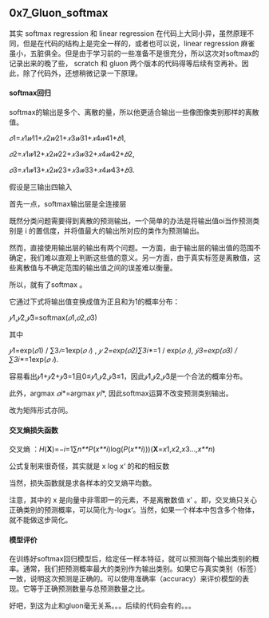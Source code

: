 ## 0x7_Gluon_softmax

其实 softmax regression 和 linear regression 在代码上大同小异，虽然原理不同，但是在代码的结构上是完全一样的，或者也可以说，linear regression 麻雀虽小，五脏俱全。但是由于学习前的一些准备不是很充分，所以这次对softmax的记录出来的晚了些， scratch 和 gluon 两个版本的代码得等后续有空再补。因此，除了代码外，还想稍微记录一下原理。

#### softmax回归

softmax的输出是多个、离散的量，所以他更适合输出一些像图像类别那样的离散值。

*𝑜*1=*𝑥*1*𝑤*11+*𝑥*2*𝑤*21+*𝑥*3*𝑤*31+*𝑥*4*𝑤*41+*𝑏*1,

*𝑜*2=*𝑥*1*𝑤*12+*𝑥*2*𝑤*22+*𝑥*3*𝑤*32+*𝑥*4*𝑤*42+*𝑏*2,

*𝑜*3=*𝑥*1*𝑤*13+*𝑥*2*𝑤*23+*𝑥*3*𝑤*33+*𝑥*4*𝑤*43+*𝑏*3.

假设是三输出四输入

首先一点，softmax输出层是全连接层

既然分类问题需要得到离散的预测输出，一个简单的办法是将输出值oi当作预测类别是 i 的置信度，并将值最大的输出所对应的类作为预测输出。

然而，直接使用输出层的输出有两个问题。一方面，由于输出层的输出值的范围不确定，我们难以直观上判断这些值的意义。另一方面，由于真实标签是离散值，这些离散值与不确定范围的输出值之间的误差难以衡量。

所以，就有了softmax 。

它通过下式将输出值变换成值为正且和为1的概率分布：

*𝑦*̂1,*𝑦*̂2,*𝑦*̂3=softmax(*𝑜*1,*𝑜*2,*𝑜*3)

其中

*𝑦*̂1=exp(*𝑜*1) / ∑3*𝑖*=1exp(*𝑜* *𝑖*)  ,  *𝑦 ̂2=exp(*𝑜*2)∑3*𝑖*=1  /  exp(*𝑜 *𝑖*),     *𝑦*̂3=exp(*𝑜*3)  /  ∑3*𝑖*=1exp(*𝑜* *𝑖*).

容易看出*𝑦*̂1+*𝑦*̂2+*𝑦*̂3=1且0≤*𝑦*̂1,*𝑦*̂2,*𝑦*̂3≤1，因此*𝑦*̂1,*𝑦*̂2,*𝑦*̂3是一个合法的概率分布。

此外，argmax *𝑜*𝑖*=argmax 𝑦*̂*𝑖*,  因此softmax运算不改变预测类别输出。

改为矩阵形式亦同。

#### 交叉熵损失函数

交叉熵  ：*H*(**X**)=−*i*=1∑*n**P*(*x**i*)log(*P*(*x**i*)))(**X**=*x*1,*x*2,*x*3...,*x**n*)

公式复制来很奇怪，其实就是 x log x‘ 的和的相反数

当然，损失函数就是求各样本的交叉熵平均数。

注意，其中的 x 是向量中非零即一的元素，不是离散数值 x’ 。即，交叉熵只关心正确类别的预测概率，可以简化为-logx‘。当然，如果一个样本中包含多个物体，就不能做这步简化。

#### 模型评价

在训练好softmax回归模型后，给定任一样本特征，就可以预测每个输出类别的概率。通常，我们把预测概率最大的类别作为输出类别。如果它与真实类别（标签）一致，说明这次预测是正确的。可以使用准确率（accuracy）来评价模型的表现。它等于正确预测数量与总预测数量之比。

好吧，到这为止和gluon毫无关系。。。后续的代码会有的。。。

